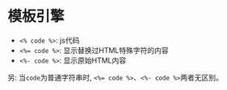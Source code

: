 # 模板引擎
- `<% code %>`: js代码
- `<%= code %>`: 显示替换过HTML特殊字符的内容
- `<%- code %>`: 显示原始HTML内容

另: 当`code`为普通字符串时, `<%= code %>`、`<%- code %>`两者无区别。
